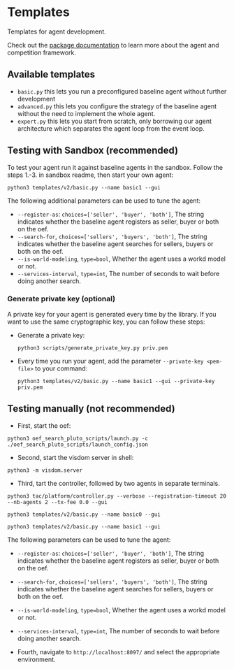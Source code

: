 # Templates
Templates for agent development.

Check out the [package documentation](../../master/docs) to learn more about the agent and competition framework.

## Available templates

- `basic.py` this lets you run a preconfigured baseline agent without further development
- `advanced.py` this lets you configure the strategy of the baseline agent without the need to implement the whole agent.
- `expert.py` this lets you start from scratch, only borrowing our agent architecture which separates the agent loop from the event loop.

## Testing with Sandbox (recommended)

To test your agent run it against baseline agents in the sandbox. Follow the steps 1.-3. in sandbox readme, then start your own agent:

```
python3 templates/v2/basic.py --name basic1 --gui
```

The following additional parameters can be used to tune the agent:

- `--register-as`: `choices=['seller', 'buyer', 'both']`, The string indicates whether the baseline agent registers as seller, buyer or both on the oef.
- `--search-for`, `choices=['sellers', 'buyers', 'both']`, The string indicates whether the baseline agent searches for sellers, buyers or both on the oef.
- `--is-world-modeling`, `type=bool`, Whether the agent uses a workd model or not.   
- `--services-interval`, `type=int`, The number of seconds to wait before doing another search.


### Generate private key (optional)

A private key for your agent is generated every time by the library. 
If you want to use the same cryptographic key, you can follow these steps:

- Generate a private key:
      
      python3 scripts/generate_private_key.py priv.pem
      
- Every time you run your agent, add the parameter `--private-key <pem-file>` to your command:

      python3 templates/v2/basic.py --name basic1 --gui --private-key priv.pem

## Testing manually (not recommended)

- First, start the oef:
```
python3 oef_search_pluto_scripts/launch.py -c ./oef_search_pluto_scripts/launch_config.json
```

- Second, start the visdom server in shell:
```
python3 -m visdom.server
```

- Third, tart the controller, followed by two agents in separate terminals.
```
python3 tac/platform/controller.py --verbose --registration-timeout 20 --nb-agents 2 --tx-fee 0.0 --gui
```
```
python3 templates/v2/basic.py --name basic0 --gui
```
```
python3 templates/v2/basic.py --name basic1 --gui
```

The following parameters can be used to tune the agent:

- `--register-as`: `choices=['seller', 'buyer', 'both']`, The string indicates whether the baseline agent registers as seller, buyer or both on the oef.
- `--search-for`, `choices=['sellers', 'buyers', 'both']`, The string indicates whether the baseline agent searches for sellers, buyers or both on the oef.
- `--is-world-modeling`, `type=bool`, Whether the agent uses a workd model or not.   
- `--services-interval`, `type=int`, The number of seconds to wait before doing another search.

- Fourth, navigate to `http://localhost:8097/` and select the appropriate environment.

